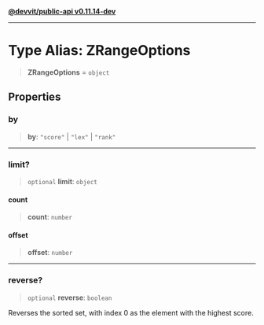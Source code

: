 [**@devvit/public-api v0.11.14-dev**](../README.md)

---

# Type Alias: ZRangeOptions

> **ZRangeOptions** = `object`

## Properties

<a id="by"></a>

### by

> **by**: `"score"` \| `"lex"` \| `"rank"`

---

<a id="limit"></a>

### limit?

> `optional` **limit**: `object`

#### count

> **count**: `number`

#### offset

> **offset**: `number`

---

<a id="reverse"></a>

### reverse?

> `optional` **reverse**: `boolean`

Reverses the sorted set, with index 0 as the element with the highest
score.
